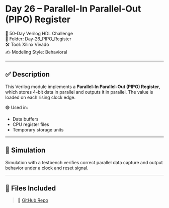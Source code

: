 # Day 26 – Parallel-In Parallel-Out (PIPO) Register

📅 50-Day Verilog HDL Challenge  
📁 Folder: Day-26_PIPO_Register  
🛠️ Tool: Xilinx Vivado  
✍️ Modeling Style: Behavioral

---

## ✅ Description

This Verilog module implements a **Parallel-In Parallel-Out (PIPO) Register**, which stores 4-bit data in parallel and outputs it in parallel. The value is loaded on each rising clock edge.

🟢 Used in:
- Data buffers
- CPU register files
- Temporary storage units

---

## 🧪 Simulation

Simulation with a testbench verifies correct parallel data capture and output behavior under a clock and reset signal.

---

## 📂 Files Included

> 🔗 [GitHub Repo](https://github.com/dedeep-vlsi-fe-engg/verilog-50day-challenge.git)
